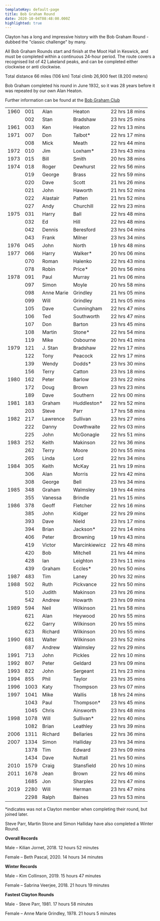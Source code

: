 ```yaml
---
templateKey: default-page
title: Bob Graham Round
date: 2020-10-04T08:48:00.000Z
highlighted: true
---
```


Clayton has a long and impressive history with the Bob Graham Round - dubbed the "classic challenge" by many.

All Bob Graham Rounds start and finish at the Moot Hall in Keswick, and must be completed within a continuous 24-hour period. The route covers a recognised list of 42 Lakeland peaks, and can be completed either clockwise or anti clockwise.

Total distance 66 miles (106 km) Total climb 26,900 feet (8.200 meters)

Bob Graham completed his round in June 1932, so it was 28 years before it was repeated by our own Alan Heaton.

Further information can be found at the [Bob Graham Club](http://www.bobgrahamclub.org.uk/)

|      |      |            |               |                |
| ---- | ---- | ---------- | ------------- | -------------- |
| 1960 | 001  | Alan       | Heaton        | 22 hrs 18 mins |
|      | 002  | Stan       | Bradshaw      | 23 hrs 25 mins |
| 1961 | 003  | Ken        | Heaton        | 22 hrs 13 mins |
| 1971 | 007  | Don        | Talbot\*      | 22 hrs 17 mins |
|      | 008  | Mick       | Meath         | 22 hrs 44 mins |
| 1972 | 010  | Jim        | Loxham\*      | 23 hrs 43 mins |
| 1973 | 015  | Bill       | Smith         | 20 hrs 38 mins |
| 1974 | 018  | Roger      | Dewhurst      | 22 hrs 56 mins |
|      | 019  | George     | Brass         | 22 hrs 59 mins |
|      | 020  | Dave       | Scott         | 21 hrs 26 mins |
|      | 021  | John       | Haworth       | 21 hrs 52 mins |
|      | 022  | Alastair   | Patten        | 21 hrs 52 mins |
|      | 027  | Andy       | Churchill     | 22 hrs 23 mins |
| 1975 | 031  | Harry      | Ball          | 22 hrs 48 mins |
|      | 032  | Ed         | Hill          | 22 hrs 48 mins |
|      | 042  | Dennis     | Beresford     | 23 hrs 04 mins |
|      | 043  | Frank      | Milner        | 23 hrs 34 mins |
| 1976 | 045  | John       | North         | 19 hrs 48 mins |
| 1977 | 066  | Harry      | Walker\*      | 20 hrs 06 mins |
|      | 070  | Roman      | Halenko       | 22 hrs 43 mins |
|      | 078  | Robin      | Price\*       | 20 hrs 56 mins |
| 1978 | 091  | Paul       | Murray        | 21 hrs 06 mins |
|      | 097  | Simon      | Moyle         | 20 hrs 58 mins |
|      | 098  | Anne Marie | Grindley      | 21 hrs 05 mins |
|      | 099  | Will       | Grindley      | 21 hrs 05 mins |
|      | 105  | Dave       | Cunningham    | 22 hrs 47 mins |
|      | 106  | Ted        | Southworth    | 22 hrs 47 mins |
|      | 107  | Don        | Barton        | 23 hrs 45 mins |
|      | 108  | Martin     | Stone\*       | 22 hrs 54 mins |
|      | 119  | Mike       | Osbourne      | 20 hrs 41 mins |
| 1979 | 121  | J. Stan    | Bradshaw      | 22 hrs 17 mins |
|      | 122  | Tony       | Peacock       | 22 hrs 17 mins |
|      | 139  | Wendy      | Dodds\*       | 23 hrs 30 mins |
|      | 156  | Terry      | Catton        | 23 hrs 18 mins |
| 1980 | 162  | Peter      | Barlow        | 23 hrs 22 mins |
|      | 172  | Doug       | Brown         | 23 hrs 23 mins |
|      | 189  | Dave       | Southern      | 22 hrs 00 mins |
| 1981 | 183  | Graham     | Huddleston\*  | 22 hrs 52 mins |
|      | 203  | Steve      | Parr          | 17 hrs 58 mins |
| 1982 | 217  | Lawrence   | Sullivan      | 23 hrs 27 mins |
|      | 222  | Danny      | Dowthwaite    | 22 hrs 03 mins |
|      | 225  | John       | McGonagle     | 22 hrs 51 mins |
| 1983 | 252  | Keith      | Makinson      | 22 hrs 36 mins |
|      | 262  | Terry      | Moore         | 20 hrs 55 mins |
|      | 265  | Linda      | Lord          | 22 hrs 34 mins |
| 1984 | 305  | Keith      | McKay         | 21 hrs 19 mins |
|      | 306  | Alan       | Morris        | 22 hrs 42 mins |
|      | 308  | George     | Bell          | 23 hrs 34 mins |
| 1985 | 348  | Graham     | Walmsley      | 19 hrs 44 mins |
|      | 355  | Vanessa    | Brindle       | 21 hrs 15 mins |
| 1986 | 378  | Geoff      | Fletcher      | 22 hrs 16 mins |
|      | 385  | John       | Kidger        | 22 hrs 29 mins |
|      | 393  | Dave       | Nield         | 23 hrs 17 mins |
|      | 394  | Brian      | Jackson\*     | 22 hrs 14 mins |
|      | 406  | Peter      | Browning      | 19 hrs 43 mins |
|      | 419  | Victor     | Marcinkiewicz | 22 hrs 48 mins |
|      | 420  | Bob        | Mitchell      | 21 hrs 44 mins |
|      | 428  | Ian        | Leighton      | 23 hrs 11 mins |
|      | 439  | Graham     | Eccles\*      | 20 hrs 50 mins |
| 1987 | 483  | Tim        | Laney         | 20 hrs 32 mins |
| 1988 | 502  | Ruth       | Pickvance     | 22 hrs 50 mins |
|      | 510  | Judith     | Makinson      | 23 hrs 26 mins |
|      | 542  | Andrew     | Howarth       | 23 hrs 09 mins |
| 1989 | 594  | Neil       | Wilkinson     | 21 hrs 58 mins |
|      | 621  | Alan       | Heywood       | 20 hrs 55 mins |
|      | 622  | Garry      | Wilkinson     | 20 hrs 55 mins |
|      | 623  | Richard    | Wilkinson     | 20 hrs 55 mins |
| 1990 | 681  | Walter     | Wilkinson     | 23 hrs 52 mins |
|      | 687  | Andrew     | Walmsley      | 22 hrs 29 mins |
| 1991 | 713  | John       | Pickles       | 22 hrs 10 mins |
| 1992 | 807  | Peter      | Geldard       | 23 hrs 09 mins |
| 1993 | 822  | John       | Sergeant      | 21 hrs 23 mins |
| 1994 | 855  | Phil       | Taylor        | 23 hrs 35 mins |
| 1996 | 1003 | Katy       | Thompson      | 23 hrs 07 mins |
| 1997 | 1041 | Mike       | Wallis        | 18 hrs 24 mins |
|      | 1043 | Paul       | Thompson\*    | 23 hrs 45 mins |
|      | 1045 | Chris      | Ainsworth     | 23 hrs 48 mins |
| 1998 | 1078 | Will       | Sullivan\*    | 22 hrs 40 mins |
|      | 1082 | Brian      | Leathley      | 23 hrs 39 mins |
| 2006 | 1311 | Richard    | Bellaries     | 22 hrs 36 mins |
| 2007 | 1334 | Simon      | Halliday      | 23 hrs 34 mins |
|      | 1378 | Tim        | Edward        | 23 hrs 09 mins |
|      | 1434 | Dave       | Nuttall       | 21 hrs 50 mins |
| 2010 | 1579 | Craig      | Stansfield    | 20 hrs 10 mins |
| 2011 | 1678 | Jean       | Brown         | 22 hrs 46 mins |
|      | 1685 | Jon        | Sharples      | 22 hrs 47 mins |
| 2019 | 2280 | Will       | Herman        | 23 hrs 47 mins |
|      | 2298 | Ralph      | Baines        | 23 hrs 53 mins |

\*indicates was not a Clayton member when completing their round, but joined later.

Steve Parr, Martin Stone and Simon Halliday have also completed a Winter Round.

**Overall Records**

Male – Kilian Jornet, 2018. 12 hours 52 minutes

Female – Beth Pascal, 2020. 14 hours 34 minutes

**Winter Records**

Male – Kim Collinson, 2019. 15 hours 47 minutes

Female – Sabrina Veerjee, 2018. 21 hours 19 minutes

**Fastest Clayton Rounds**

Male - Steve Parr, 1981. 17 hours 58 minutes

Female – Anne Marie Grindley, 1978. 21 hours 5 minutes
